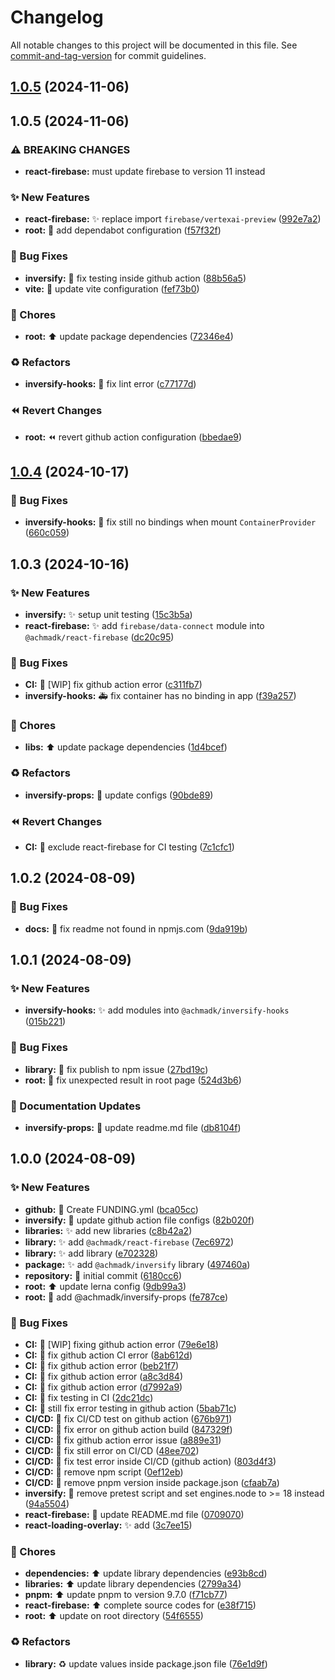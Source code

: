# Changelog

All notable changes to this project will be documented in this file. See [commit-and-tag-version](https://github.com/absolute-version/commit-and-tag-version) for commit guidelines.

## [1.0.5](https://github.com/achmadk/open-source-projects/compare/@achmadk/inversify-hooks@1.0.5...@achmadk/inversify-hooks@1.0.5) (2024-11-06)

## 1.0.5 (2024-11-06)


### ⚠ BREAKING CHANGES

* **react-firebase:** must update firebase to version 11 instead

### :sparkles: New Features

* **react-firebase:** :sparkles: replace import `firebase/vertexai-preview` ([992e7a2](https://github.com/achmadk/open-source-projects/commit/992e7a2fe7df87ab532ab98c892f575f7198be1f))
* **root:** :wrench: add dependabot configuration ([f57f32f](https://github.com/achmadk/open-source-projects/commit/f57f32f8536b7b6ca8d0859439a00e6379e822c5))


### :bug: Bug Fixes

* **inversify:** :green_heart: fix testing inside github action ([88b56a5](https://github.com/achmadk/open-source-projects/commit/88b56a59e0cf354f5fbd8b37c9b4074887eea4f7))
* **vite:** :wrench: update vite configuration ([fef73b0](https://github.com/achmadk/open-source-projects/commit/fef73b09a07746b46bfc1f09bbd1c6219bbea814))


### :art: Chores

* **root:** :arrow_up: update package dependencies ([72346e4](https://github.com/achmadk/open-source-projects/commit/72346e43d2811a92c4676faa1fea64546b3791d0))


### :recycle: Refactors

* **inversify-hooks:** :rotating_light: fix lint error ([c77177d](https://github.com/achmadk/open-source-projects/commit/c77177d4c536d7851eb40edff5948378722cfb41))


### :rewind: Revert Changes

* **root:** :rewind: revert github action configuration ([bbedae9](https://github.com/achmadk/open-source-projects/commit/bbedae9a66e0ba08071b685c8a456959039e518d))

## [1.0.4](https://github.com/achmadk/open-source-projects/compare/@achmadk/inversify-hooks@1.0.3...@achmadk/inversify-hooks@1.0.4) (2024-10-17)


### :bug: Bug Fixes

* **inversify-hooks:** :bug: fix still no bindings when mount `ContainerProvider` ([660c059](https://github.com/achmadk/open-source-projects/commit/660c05943763f4cc8ca176763d931d3ebcd0077c))

## 1.0.3 (2024-10-16)


### :sparkles: New Features

* **inversify:** :sparkles: setup unit testing ([15c3b5a](https://github.com/achmadk/open-source-projects/commit/15c3b5aca7ba4d5bc60882d925602a3d1599824c))
* **react-firebase:** :sparkles: add `firebase/data-connect` module into `@achmadk/react-firebase` ([dc20c95](https://github.com/achmadk/open-source-projects/commit/dc20c95e271da790b30ad4c90f63bf11f775a8b0))


### :bug: Bug Fixes

* **CI:** :green_heart: [WIP] fix github action error ([c311fb7](https://github.com/achmadk/open-source-projects/commit/c311fb768ea68b509dba2fb21ea6cce296a02d86))
* **inversify-hooks:** :ambulance: fix container has no binding in app ([f39a257](https://github.com/achmadk/open-source-projects/commit/f39a257feae809b86b1559caa3a0017694811861))


### :art: Chores

* **libs:** :arrow_up: update package dependencies ([1d4bcef](https://github.com/achmadk/open-source-projects/commit/1d4bcefae321d10d6d1040ea0287db0623413a3c))


### :recycle: Refactors

* **inversify-props:** :rotating_light: update configs ([90bde89](https://github.com/achmadk/open-source-projects/commit/90bde89ce95f1817f58c68e88a1798571ad762a7))


### :rewind: Revert Changes

* **CI:** :green_heart: exclude react-firebase for CI testing ([7c1cfc1](https://github.com/achmadk/open-source-projects/commit/7c1cfc16354a63187fe6a77dc16e28044fdb25a0))

## 1.0.2 (2024-08-09)


### :bug: Bug Fixes

* **docs:** :memo: fix readme not found in npmjs.com ([9da919b](https://github.com/achmadk/open-source-projects/commit/9da919b8d8cf5522f7b3bff8fd5e1a8a23667adc))

## 1.0.1 (2024-08-09)


### :sparkles: New Features

* **inversify-hooks:** :sparkles: add modules into `@achmadk/inversify-hooks` ([015b221](https://github.com/achmadk/open-source-projects/commit/015b221475a099b322ffd15e89445807466920e0))


### :bug: Bug Fixes

* **library:** :bug: fix publish to npm issue ([27bd19c](https://github.com/achmadk/open-source-projects/commit/27bd19cf6bb6e06c47a07d0e0bf62d7e2eed52da))
* **root:** :bug: fix unexpected result in root page ([524d3b6](https://github.com/achmadk/open-source-projects/commit/524d3b6cd1eed75a7e47e33703d0b7721f564e0b))


### :memo: Documentation Updates

* **inversify-props:** :memo: update readme.md file ([db8104f](https://github.com/achmadk/open-source-projects/commit/db8104fb66c4731386fffc022d246e2ced059b02))

## 1.0.0 (2024-08-09)


### :sparkles: New Features

* **github:** :memo: Create FUNDING.yml ([bca05cc](https://github.com/achmadk/open-source-projects/commit/bca05cc20cb33f86f92940cbcc1064df09bf55ab))
* **inversify:** :green_heart: update github action file configs ([82b020f](https://github.com/achmadk/open-source-projects/commit/82b020f3137925e4e6963ab577d5b0723815067a))
* **libraries:** :sparkles: add new libraries ([c8b42a2](https://github.com/achmadk/open-source-projects/commit/c8b42a26d4eba271d698f942df5073d01cd38fbb))
* **library:** :sparkles: add `@achmadk/react-firebase` ([7ec6972](https://github.com/achmadk/open-source-projects/commit/7ec69728d17b7a1ff19024baaa12138b631b1f50))
* **library:** :sparkles: add library ([e702328](https://github.com/achmadk/open-source-projects/commit/e7023285a54e24255eed621e13bb730e198ec581))
* **package:** :sparkles: add `@achmadk/inversify` library ([497460a](https://github.com/achmadk/open-source-projects/commit/497460a50b46dee8187032796d8ac521d48135fc))
* **repository:** :tada: initial commit ([6180cc6](https://github.com/achmadk/open-source-projects/commit/6180cc6db6e6ee46fad7b9deafe8e67ef6ad6cc2))
* **root:** :arrow_up: update lerna config ([9db99a3](https://github.com/achmadk/open-source-projects/commit/9db99a37e32257684cc5b13a8adee775f4228094))
* **root:** :construction: add @achmadk/inversify-props ([fe787ce](https://github.com/achmadk/open-source-projects/commit/fe787ce32164b2e61e45e0aef8174ae941579e21))


### :bug: Bug Fixes

* **CI:** :green_heart: [WIP] fixing github action error ([79e6e18](https://github.com/achmadk/open-source-projects/commit/79e6e180c319c4e2146b861b2c365b67ec639efe))
* **CI:** :green_heart: fix github action CI error ([8ab612d](https://github.com/achmadk/open-source-projects/commit/8ab612d0f023b528dc8aa10b4dfba1c72513eb08))
* **CI:** :green_heart: fix github action error ([beb21f7](https://github.com/achmadk/open-source-projects/commit/beb21f7ec28a78bd5718906bc1b38c976178189d))
* **CI:** :green_heart: fix github action error ([a8c3d84](https://github.com/achmadk/open-source-projects/commit/a8c3d841e0c77393f870ffae0218e735830c4445))
* **CI:** :green_heart: fix github action error ([d7992a9](https://github.com/achmadk/open-source-projects/commit/d7992a9545c50d9494f78d0ace82e378f65a65e3))
* **CI:** :green_heart: fix testing in CI ([2dc21dc](https://github.com/achmadk/open-source-projects/commit/2dc21dc9954b0bebf4b31f73dc05dce605241f36))
* **CI:** :green_heart: still fix error testing in github action ([5bab71c](https://github.com/achmadk/open-source-projects/commit/5bab71c6ce3eb87ecdd485bcbe1c3989b7cd628d))
* **CI/CD:** :green_heart: fix CI/CD test on github action ([676b971](https://github.com/achmadk/open-source-projects/commit/676b971f7c69587e35199dad9e89337c95025dab))
* **CI/CD:** :green_heart: fix error on github action build ([847329f](https://github.com/achmadk/open-source-projects/commit/847329fc115e4b84e4bfebf82aa71342a08bda15))
* **CI/CD:** :green_heart: fix github action error issue ([a889e31](https://github.com/achmadk/open-source-projects/commit/a889e31ad73adae2a40fa309d0672328d7a2f33a))
* **CI/CD:** :green_heart: fix still error on CI/CD ([48ee702](https://github.com/achmadk/open-source-projects/commit/48ee7022f7339fa18bdf8d0f37e2ea0f964516d0))
* **CI/CD:** :green_heart: fix test error inside CI/CD (github action) ([803d4f3](https://github.com/achmadk/open-source-projects/commit/803d4f3fbeb048364b82585f1d912f6de2a6e657))
* **CI/CD:** :green_heart: remove npm script ([0ef12eb](https://github.com/achmadk/open-source-projects/commit/0ef12eba2d0c2cf5af6e7bffad98539eeef4cc0a))
* **CI/CD:** :green_heart: remove pnpm version inside package.json ([cfaab7a](https://github.com/achmadk/open-source-projects/commit/cfaab7ae1d89a168e2b2117211ef82c2443070d2))
* **inversify:** :wrench: remove pretest script and set engines.node to >= 18 instead ([94a5504](https://github.com/achmadk/open-source-projects/commit/94a5504d5bbe3b7b9cc0847f58cf4efb2ba9af44))
* **react-firebase:** :memo: update README.md file ([0709070](https://github.com/achmadk/open-source-projects/commit/0709070c5c500768258b5e74b8ac0a34d560ef9b))
* **react-loading-overlay:** :sparkles: add ([3c7ee15](https://github.com/achmadk/open-source-projects/commit/3c7ee152f44dd37515fb28ac9d0e435400cee67a))


### :art: Chores

* **dependencies:** :arrow_up: update library dependencies ([e93b8cd](https://github.com/achmadk/open-source-projects/commit/e93b8cd330acee379f0f7b30df5a5c23ac96f684))
* **libraries:** :arrow_up: update library dependencies ([2799a34](https://github.com/achmadk/open-source-projects/commit/2799a3431b9a12c1f218c854f3404037551acdd3))
* **pnpm:** :arrow_up: update pnpm to version 9.7.0 ([f71cb77](https://github.com/achmadk/open-source-projects/commit/f71cb772af781c93db0ac7ebfeccee0efc6318e9))
* **react-firebase:** :arrow_up: complete source codes for ([e38f715](https://github.com/achmadk/open-source-projects/commit/e38f7151e83744f099912fe1cb43471ceb16aa3f))
* **root:** :arrow_up: update on root directory ([54f6555](https://github.com/achmadk/open-source-projects/commit/54f6555002825a91aaa4218daafb47361dffccd4))


### :recycle: Refactors

* **library:** :recycle: update values inside package.json file ([76e1d9f](https://github.com/achmadk/open-source-projects/commit/76e1d9f3f4f0cc676e43c11ee2d21d8b69a13a57))

